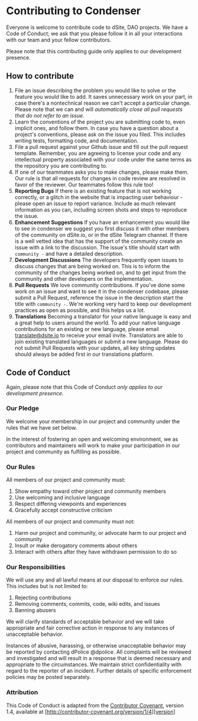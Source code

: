 
# Contributing to Condenser

Everyone is welcome to contribute code to dSite, DAO projects. We have a Code of Conduct;
we ask that you please follow it in all your interactions with our team and your fellow
contributors.

Please note that this contributing guide only applies to our development presence.

## How to contribute

1. File an issue describing the problem you would like to
   solve or the feature you would like to add. It saves unnecessary work on your part,
   in case there's a nontechnical reason we can't accept a particular change.
   Please note that we can and will _automatically close all pull requests that do not refer to
   an issue_.
2. Learn the conventions of the project you are submitting code to, even implicit ones,
   and follow them. In case you have a question about a project's conventions, please
   ask on the issue you filed. This includes writing tests, formatting code, and documentation.
3. File a pull request against your Github issue and fill out the pull request template.
   Remember, you are agreeing to license your code and any intellectual property associated
   with your code under the same terms as the repository you are contributing to.
4. If one of our teammates asks you to make changes, please make them. Our rule is that all
   requests for changes in code review are resolved in favor of the reviewer. Our teammates
   follow this rule too!   
5. **Reporting Bugs** If there is an existing feature that is not working correctly, or a
    glitch in the website that is impacting user behaviour - please open an issue to report
    variance. Include as much relevant information as you can, including screen shots and
    steps to reproduce the issue.
6. **Enhancement Suggestions** If you have an enhancement you would like to see in condenser
    we suggest you first discuss it with other members of the community on dSite.io, or
    in the dSite Telegram channel. If there is a well vetted idea that has the support of
    the community create an issue with a link to the discussion. The issue's title should
    start with `community -` and have a detailed description.
7. **Development Discussions** The developers frequently open issues to discuss changes that
    are being worked on. This is to inform the community of the changes being worked on, and
    to get input from the community and other developers on the implementation.    
8. **Pull Requests** We love community contributions. If you've done some work on an issue
     and want to see it in the condenser codebase, please submit a Pull Request, reference
     the issue in the description start the title with `community -`. We're working very
     hard to keep our development practices as open as possible, and this helps us a lot.
9. **Translations** Becoming a translator for your native language is easy and a great help to
     users around the world. To add your native language contributions for an existing or new
     language, please email translate@dsite.io to receive your email invite. Translators are
     able to join existing translated languages or submit a new language. Please do not submit
     Pull Requests with your updates, all key string updates should always be added first in
     our translations platform.

## Code of Conduct

Again, please note that this Code of Conduct _only applies to our development presence_.

### Our Pledge

We welcome your membership in our project and community under the rules that we have set below.

In the interest of fostering an open and welcoming environment, we as
contributors and maintainers will work to make your participation in
our project and community as fulfilling as possible.

### Our Rules

All members of our project and community must:

1.  Show empathy toward other project and community members
2.  Use welcoming and inclusive language
3.  Respect differing viewpoints and experiences
4.  Gracefully accept constructive criticism

All members of our project and community must not:

1.  Harm our project and community, or advocate harm to our project and community
2.  Insult or make derogatory comments about others
3.  Interact with others after they have withdrawn permission to do so

### Our Responsibilities

We will use any and all lawful means at our disposal to enforce our rules. This includes
but is not limited to:

1.  Rejecting contributions
2.  Removing comments, commits, code, wiki edits, and issues
3.  Banning abusers

We will clarify standards of acceptable behavior and we will take appropriate
and fair corrective action in response to any instances of unacceptable behavior.

Instances of abusive, harassing, or otherwise unacceptable behavior may be
reported by contacting dPolice @dpolice. All
complaints will be reviewed and investigated and will result in a response that
is deemed necessary and appropriate to the circumstances. We
maintain strict confidentiality with regard to the reporter of an incident.
Further details of specific enforcement policies may be posted separately.

### Attribution

This Code of Conduct is adapted from the [Contributor Covenant][homepage], version 1.4,
available at [http://contributor-covenant.org/version/1/4][version]

[homepage]: http://contributor-covenant.org
[version]: http://contributor-covenant.org/version/1/4/gg
